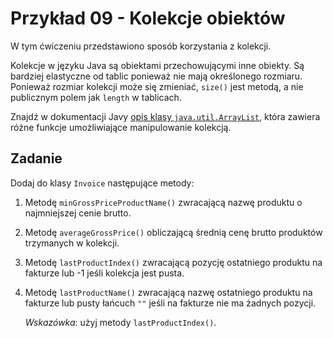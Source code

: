 # Przykład 09 - Kolekcje obiektów

W tym ćwiczeniu przedstawiono sposób korzystania z kolekcji.

Kolekcje w języku Java są obiektami przechowującymi inne obiekty. Są bardziej elastyczne od tablic ponieważ nie mają określonego rozmiaru. Ponieważ rozmiar kolekcji może się zmieniać, `size()` jest metodą, a nie publicznym polem jak `length` w tablicach.

Znajdź w dokumentacji Javy [opis klasy `java.util.ArrayList`](https://docs.oracle.com/en/java/javase/11/docs/api/java.base/java/util/ArrayList.html), która zawiera różne funkcje umożliwiające manipulowanie kolekcją.

## Zadanie

Dodaj do klasy `Invoice` następujące metody:

1. Metodę `minGrossPriceProductName()` zwracającą nazwę produktu o najmniejszej cenie brutto.
2. Metodę `averageGrossPrice()` obliczającą średnią cenę brutto produktów trzymanych w kolekcji.
3. Metodę `lastProductIndex()` zwracającą pozycję ostatniego produktu na fakturze lub -1 jeśli kolekcja jest pusta.
4. Metodę `lastProductName()` zwracającą nazwę ostatniego produktu na fakturze lub pusty łańcuch `""` jeśli na fakturze nie ma żadnych pozycji. 
   
   *Wskazówka*: użyj metody `lastProductIndex()`.
